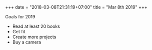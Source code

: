 +++
date = "2018-03-08T21:31:19+07:00"
title = "Mar 8th 2019"
+++

Goals for 2019  
- Read at least 20 books  
- Get fit  
- Create more projects  
- Buy a camera  
<!--more-->